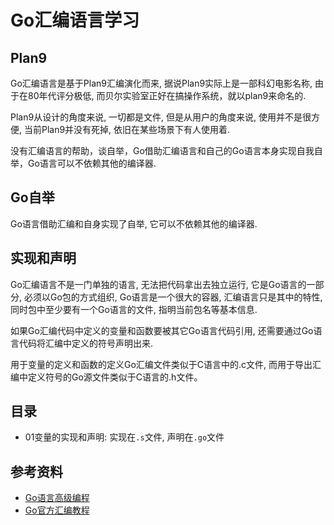# Go汇编语言学习

## Plan9

Go汇编语言是基于Plan9汇编演化而来, 据说Plan9实际上是一部科幻电影名称, 由于在80年代评分极低, 而贝尔实验室正好在搞操作系统，就以plan9来命名的.

Plan9从设计的角度来说, 一切都是文件, 但是从用户的角度来说, 使用并不是很方便, 当前Plan9并没有死掉, 依旧在某些场景下有人使用着.  

没有汇编语言的帮助，谈自举，Go借助汇编语言和自己的Go语言本身实现自我自举，Go语言可以不依赖其他的编译器.

## Go自举

Go语言借助汇编和自身实现了自举, 它可以不依赖其他的编译器.

## 实现和声明

Go汇编语言不是一门单独的语言, 无法把代码拿出去独立运行, 它是Go语言的一部分, 必须以Go包的方式组织, Go语言是一个很大的容器, 汇编语言只是其中的特性, 同时包中至少要有一个Go语言的文件, 指明当前包名等基本信息.

如果Go汇编代码中定义的变量和函数要被其它Go语言代码引用, 还需要通过Go语言代码将汇编中定义的符号声明出来. 

用于变量的定义和函数的定义Go汇编文件类似于C语言中的.c文件, 而用于导出汇编中定义符号的Go源文件类似于C语言的.h文件。

## 目录

- 01变量的实现和声明: 实现在`.s`文件, 声明在`.go`文件

## 参考资料

- [Go语言高级编程](https://chai2010.cn/advanced-go-programming-book/)
- [Go官方汇编教程](https://golang.org/doc/asm)
